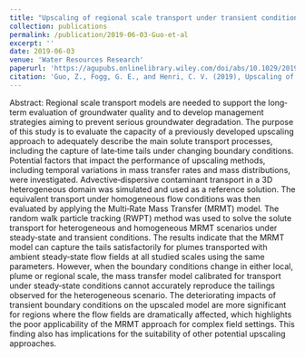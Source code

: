 ```yaml
---
title: "Upscaling of regional scale transport under transient conditions: evaluation of the Multi‐rate Mass Transfer model"
collection: publications
permalink: /publication/2019-06-03-Guo-et-al
excerpt: ''
date: 2019-06-03
venue: 'Water Resources Research'
paperurl: 'https://agupubs.onlinelibrary.wiley.com/doi/abs/10.1029/2019WR024953'
citation: 'Guo, Z., Fogg, G. E., and Henri, C. V. (2019), Upscaling of regional scale transport under transient conditions: evaluation of the Multi‐rate Mass Transfer model, Water Resources Research, 55, doi:10.1029/2019WR024953.'
---
```


Abstract: Regional scale transport models are needed to support the long‐term evaluation of groundwater quality and to develop management strategies aiming to prevent serious groundwater degradation. The purpose of this study is to evaluate the capacity of a previously developed upscaling approach to adequately describe the main solute transport processes, including the capture of late‐time tails under changing boundary conditions. Potential factors that impact the performance of upscaling methods, including temporal variations in mass transfer rates and mass distributions, were investigated. Advective‐dispersive contaminant transport in a 3D heterogeneous domain was simulated and used as a reference solution. The equivalent transport under homogeneous flow conditions was then evaluated by applying the Multi‐Rate Mass Transfer (MRMT) model. The random walk particle tracking (RWPT) method was used to solve the solute transport for heterogeneous and homogeneous MRMT scenarios under steady‐state and transient conditions. The results indicate that the MRMT model can capture the tails satisfactorily for plumes transported with ambient steady‐state flow fields at all studied scales using the same parameters. However, when the boundary conditions change in either local, plume or regional scale, the mass transfer model calibrated for transport under steady‐state conditions cannot accurately reproduce the tailings observed for the heterogeneous scenario. The deteriorating impacts of transient boundary conditions on the upscaled model are more significant for regions where the flow fields are dramatically affected, which highlights the poor applicability of the MRMT approach for complex field settings. This finding also has implications for the suitability of other potential upscaling approaches.
